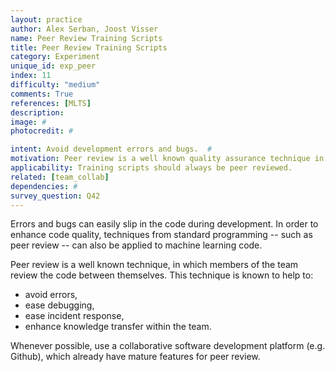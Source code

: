```yaml
---
layout: practice
author: Alex Serban, Joost Visser
name: Peer Review Training Scripts
title: Peer Review Training Scripts
category: Experiment
unique_id: exp_peer
index: 11
difficulty: "medium"
comments: True
references: [MLTS]
description:
image: #
photocredit: #

intent: Avoid development errors and bugs.  #
motivation: Peer review is a well known quality assurance technique in software development. Actively performing peer review helps to improve quality, find defects and transfer knowledge between team members. #
applicability: Training scripts should always be peer reviewed.
related: [team_collab]
dependencies: #
survey_question: Q42
---
```


Errors and bugs can easily slip in the code during development.
In order to enhance code quality, techniques from standard programming -- such as peer review -- can also be applied to machine learning code.

Peer review is a well known technique, in which members of the team review the code between themselves.
This technique is known to help to:

- avoid errors,
- ease debugging,
- ease incident response,
- enhance knowledge transfer within the team.


Whenever possible, use a collaborative software development platform (e.g. Github), which already have mature features for peer review.
